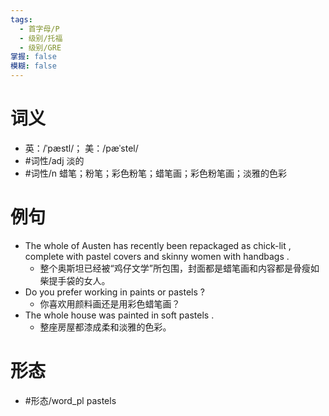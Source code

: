 ```yaml
---
tags:
  - 首字母/P
  - 级别/托福
  - 级别/GRE
掌握: false
模糊: false
---
```

# 词义
- 英：/ˈpæstl/； 美：/pæˈstel/
- #词性/adj  淡的
- #词性/n  蜡笔；粉笔；彩色粉笔；蜡笔画；彩色粉笔画；淡雅的色彩
# 例句
- The whole of Austen has recently been repackaged as chick-lit , complete with pastel covers and skinny women with handbags .
	- 整个奥斯坦已经被“鸡仔文学”所包围，封面都是蜡笔画和内容都是骨瘦如柴提手袋的女人。
- Do you prefer working in paints or pastels ?
	- 你喜欢用颜料画还是用彩色蜡笔画？
- The whole house was painted in soft pastels .
	- 整座房屋都漆成柔和淡雅的色彩。
# 形态
- #形态/word_pl pastels
